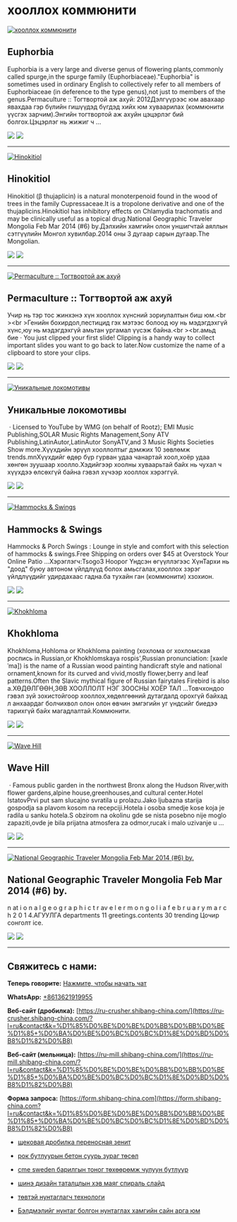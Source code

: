 # хооллох коммюнити

<a href="https://swt.shibang-china.com/?l=ru&img&k=%D1%85%D0%BE%D0%BE%D0%BB%D0%BB%D0%BE%D1%85+%D0%BA%D0%BE%D0%BC%D0%BC%D1%8E%D0%BD%D0%B8%D1%82%D0%B8" target="_blank">![хооллох коммюнити](http://static.shibang-china.com/all-800x300/615.jpg)</a>

## Euphorbia
Euphorbia is a very large and diverse genus of flowering plants,commonly called spurge,in the spurge family (Euphorbiaceae).&quot;Euphorbia&quot; is sometimes used in ordinary English to collectively refer to all members of Euphorbiaceae (in deference to the type genus),not just to members of the genus.Permaculture :: Тогтвортой аж ахуй: 2012Дэлгүүрээс юм авахаар явахдаа гэр бүлийн гишүүдэд бүгдэд хийх юм хуваарилах (коммюнити үүсгэх зарчим).Энгийн тогтвортой аж ахуйн цэцэрлэг бий болгох.Цэцэрлэг нь жижиг ч …


<a href="https://whatsapp.shibangsoft.com/WhatsApp.php" target="_blank" title="WhatsApp">![](http://static.shibang-china.com/icon/whatsapp.png)</a> <a href="https://swt.shibang-china.com/?l=ru&icon&k=%D1%85%D0%BE%D0%BE%D0%BB%D0%BB%D0%BE%D1%85+%D0%BA%D0%BE%D0%BC%D0%BC%D1%8E%D0%BD%D0%B8%D1%82%D0%B8" target="_blank">![](http://static.shibang-china.com/icon/chat-ru.png)</a>

---

<a href="https://swt.shibang-china.com/?l=ru&img&k=%D1%85%D0%BE%D0%BE%D0%BB%D0%BB%D0%BE%D1%85+%D0%BA%D0%BE%D0%BC%D0%BC%D1%8E%D0%BD%D0%B8%D1%82%D0%B8" target="_blank">![Hinokitiol](http://static.shibang-china.com/all-800x300/1461.jpg)</a>

## Hinokitiol
Hinokitiol (β thujaplicin) is a natural monoterpenoid found in the wood of trees in the family Cupressaceae.It is a tropolone derivative and one of the thujaplicins.Hinokitiol has inhibitory effects on Chlamydia trachomatis and may be clinically useful as a topical drug.National Geographic Traveler Mongolia Feb Mar 2014 (#6) by.Дэлхийн хамгийн олон уншигчтай аяллын сэтгүүлийн Монгол хувилбар.2014 оны 3 дугаар сарын дугаар.The Mongolian.


<a href="https://whatsapp.shibangsoft.com/WhatsApp.php" target="_blank" title="WhatsApp">![](http://static.shibang-china.com/icon/whatsapp.png)</a> <a href="https://swt.shibang-china.com/?l=ru&icon&k=%D1%85%D0%BE%D0%BE%D0%BB%D0%BB%D0%BE%D1%85+%D0%BA%D0%BE%D0%BC%D0%BC%D1%8E%D0%BD%D0%B8%D1%82%D0%B8" target="_blank">![](http://static.shibang-china.com/icon/chat-ru.png)</a>

---

<a href="https://swt.shibang-china.com/?l=ru&img&k=%D1%85%D0%BE%D0%BE%D0%BB%D0%BB%D0%BE%D1%85+%D0%BA%D0%BE%D0%BC%D0%BC%D1%8E%D0%BD%D0%B8%D1%82%D0%B8" target="_blank">![Permaculture :: Тогтвортой аж ахуй](http://static.shibang-china.com/all-800x300/1474.jpg)</a>

## Permaculture :: Тогтвортой аж ахуй
Учир нь тэр тос жинхэнэ хүн хооллох хүнсний зориулалтын биш юм.&lt;br &gt;&lt;br &gt;Генийн бохирдол,пестицид гэх мэтээс болоод юу нь мэдэгдэхгүй хүнс,юу нь мэдэгдэхгүй амьтан ургамал үүсэж байна.&lt;br &gt;&lt;br.амьд бие&nbsp;&#0183;&#32;You just clipped your first slide! Clipping is a handy way to collect important slides you want to go back to later.Now customize the name of a clipboard to store your clips.


<a href="https://whatsapp.shibangsoft.com/WhatsApp.php" target="_blank" title="WhatsApp">![](http://static.shibang-china.com/icon/whatsapp.png)</a> <a href="https://swt.shibang-china.com/?l=ru&icon&k=%D1%85%D0%BE%D0%BE%D0%BB%D0%BB%D0%BE%D1%85+%D0%BA%D0%BE%D0%BC%D0%BC%D1%8E%D0%BD%D0%B8%D1%82%D0%B8" target="_blank">![](http://static.shibang-china.com/icon/chat-ru.png)</a>

---

<a href="https://swt.shibang-china.com/?l=ru&img&k=%D1%85%D0%BE%D0%BE%D0%BB%D0%BB%D0%BE%D1%85+%D0%BA%D0%BE%D0%BC%D0%BC%D1%8E%D0%BD%D0%B8%D1%82%D0%B8" target="_blank">![Уникальные локомотивы](http://static.shibang-china.com/all-800x300/500.jpg)</a>

## Уникальные локомотивы
&nbsp;&#0183;&#32;Licensed to YouTube by WMG (on behalf of Rootz); EMI Music Publishing,SOLAR Music Rights Management,Sony ATV Publishing,LatinAutor,LatinAutor SonyATV,and 3 Music Rights Societies Show more.Хүүхдийн эрүүл хооллолтыг дэмжих 10 зөвлөмж trends.mnХүүхдийг өдөр бүр гурван удаа чанартай хоол,хоёр удаа хөнгөн зуушаар хоолло.Хэдийгээр хоолны хуваарьтай байх нь чухал ч хүүхдээ өлсөхгүй байна гэвэл хүчээр хооллох хэрэггүй.


<a href="https://whatsapp.shibangsoft.com/WhatsApp.php" target="_blank" title="WhatsApp">![](http://static.shibang-china.com/icon/whatsapp.png)</a> <a href="https://swt.shibang-china.com/?l=ru&icon&k=%D1%85%D0%BE%D0%BE%D0%BB%D0%BB%D0%BE%D1%85+%D0%BA%D0%BE%D0%BC%D0%BC%D1%8E%D0%BD%D0%B8%D1%82%D0%B8" target="_blank">![](http://static.shibang-china.com/icon/chat-ru.png)</a>

---

<a href="https://swt.shibang-china.com/?l=ru&img&k=%D1%85%D0%BE%D0%BE%D0%BB%D0%BB%D0%BE%D1%85+%D0%BA%D0%BE%D0%BC%D0%BC%D1%8E%D0%BD%D0%B8%D1%82%D0%B8" target="_blank">![Hammocks &amp; Swings](http://static.shibang-china.com/all-800x300/1.jpg)</a>

## Hammocks &amp; Swings
Hammocks &amp; Porch Swings : Lounge in style and comfort with this selection of hammocks &amp; swings.Free Shipping on orders over $45 at Overstock Your Online Patio …Хэрэглэгч:Tsogo3 Ноорог Үндсэн өгүүллэгээс ХүнТархи нь &quot;доод&quot; буюу автоном үйлдлүүд болох амьсгалах,хооллох зэрэг үйлдлүүдийг удирдахаас гадна.ба тухайн ган (коммюнити) хзохион.


<a href="https://whatsapp.shibangsoft.com/WhatsApp.php" target="_blank" title="WhatsApp">![](http://static.shibang-china.com/icon/whatsapp.png)</a> <a href="https://swt.shibang-china.com/?l=ru&icon&k=%D1%85%D0%BE%D0%BE%D0%BB%D0%BB%D0%BE%D1%85+%D0%BA%D0%BE%D0%BC%D0%BC%D1%8E%D0%BD%D0%B8%D1%82%D0%B8" target="_blank">![](http://static.shibang-china.com/icon/chat-ru.png)</a>

---

<a href="https://swt.shibang-china.com/?l=ru&img&k=%D1%85%D0%BE%D0%BE%D0%BB%D0%BB%D0%BE%D1%85+%D0%BA%D0%BE%D0%BC%D0%BC%D1%8E%D0%BD%D0%B8%D1%82%D0%B8" target="_blank">![Khokhloma](http://static.shibang-china.com/all-800x300/798.jpg)</a>

## Khokhloma
Khokhloma,Hohloma or Khokhloma painting (хохлома or хохломская роспись in Russian,or Khokhlomskaya rospis',Russian pronunciation: [xəxlɐˈma]) is the name of a Russian wood painting handicraft style and national ornament,known for its curved and vivid,mostly flower,berry and leaf patterns.Often the Slavic mythical figure of Russian fairytales Firebird is also a.ХӨДӨЛГӨӨН,ЗӨВ ХООЛЛОЛТ НЭГ ЗООСНЫ ХОЁР ТАЛ …Товчхондоо гэвэл зүй зохистойгоор хооллох,хөдөлгөөний дутагдалд орохгүй байхад л анхаардаг болчихвол олон олон өвчин эмгэгийн уг үндсийг биедээ тарихгүй байх магадлалтай.Коммюнити.


<a href="https://whatsapp.shibangsoft.com/WhatsApp.php" target="_blank" title="WhatsApp">![](http://static.shibang-china.com/icon/whatsapp.png)</a> <a href="https://swt.shibang-china.com/?l=ru&icon&k=%D1%85%D0%BE%D0%BE%D0%BB%D0%BB%D0%BE%D1%85+%D0%BA%D0%BE%D0%BC%D0%BC%D1%8E%D0%BD%D0%B8%D1%82%D0%B8" target="_blank">![](http://static.shibang-china.com/icon/chat-ru.png)</a>

---

<a href="https://swt.shibang-china.com/?l=ru&img&k=%D1%85%D0%BE%D0%BE%D0%BB%D0%BB%D0%BE%D1%85+%D0%BA%D0%BE%D0%BC%D0%BC%D1%8E%D0%BD%D0%B8%D1%82%D0%B8" target="_blank">![Wave Hill](http://static.shibang-china.com/all-800x300/430.jpg)</a>

## Wave Hill
&nbsp;&#0183;&#32;Famous public garden in the northwest Bronx along the Hudson River,with flower gardens,alpine house,greenhouses,and cultural center.Hotel IstatovPrvi put sam slucajno svratila u prolazu.Jako ljubazna starija gospodja sa plavom kosom na recepciji.Hotela i osoba smedje kose koja je radila u sanku hotela.S obzirom na okolinu gde se nista posebno nije moglo zapaziti,ovde je bila prijatna atmosfera za odmor,rucak i malo uzivanje u …


<a href="https://whatsapp.shibangsoft.com/WhatsApp.php" target="_blank" title="WhatsApp">![](http://static.shibang-china.com/icon/whatsapp.png)</a> <a href="https://swt.shibang-china.com/?l=ru&icon&k=%D1%85%D0%BE%D0%BE%D0%BB%D0%BB%D0%BE%D1%85+%D0%BA%D0%BE%D0%BC%D0%BC%D1%8E%D0%BD%D0%B8%D1%82%D0%B8" target="_blank">![](http://static.shibang-china.com/icon/chat-ru.png)</a>

---

<a href="https://swt.shibang-china.com/?l=ru&img&k=%D1%85%D0%BE%D0%BE%D0%BB%D0%BB%D0%BE%D1%85+%D0%BA%D0%BE%D0%BC%D0%BC%D1%8E%D0%BD%D0%B8%D1%82%D0%B8" target="_blank">![National Geographic Traveler Mongolia Feb Mar 2014 (#6) by.](http://static.shibang-china.com/all-800x300/1503.jpg)</a>

## National Geographic Traveler Mongolia Feb Mar 2014 (#6) by.
n at i o n a l g e o g r a p h i c t r av e l e r m o n g o l i a f e b r u a r y m a r c h 2 0 1 4.АГУУЛГА departments 11 greetings.contents 30 trending Цочир сонголт ice.

<a href="https://whatsapp.shibangsoft.com/WhatsApp.php" target="_blank" title="WhatsApp">![](http://static.shibang-china.com/icon/whatsapp.png)</a> <a href="https://swt.shibang-china.com/?l=ru&icon&k=%D1%85%D0%BE%D0%BE%D0%BB%D0%BB%D0%BE%D1%85+%D0%BA%D0%BE%D0%BC%D0%BC%D1%8E%D0%BD%D0%B8%D1%82%D0%B8" target="_blank">![](http://static.shibang-china.com/icon/chat-ru.png)</a>

---
## Свяжитесь с нами:

**Теперь говорите:** [Нажмите, чтобы начать чат](https://swt.shibang-china.com?l=ru&contact&k=%D1%85%D0%BE%D0%BE%D0%BB%D0%BB%D0%BE%D1%85+%D0%BA%D0%BE%D0%BC%D0%BC%D1%8E%D0%BD%D0%B8%D1%82%D0%B8)

**WhatsApp:**  [+8613621919955](https://whatsapp.shibangsoft.com/WhatsApp.php)

**Веб-сайт (дробилка):** [https://ru-crusher.shibang-china.com/](https://ru-crusher.shibang-china.com/?l=ru&contact&k=%D1%85%D0%BE%D0%BE%D0%BB%D0%BB%D0%BE%D1%85+%D0%BA%D0%BE%D0%BC%D0%BC%D1%8E%D0%BD%D0%B8%D1%82%D0%B8)

**Веб-сайт (мельница):** [https://ru-mill.shibang-china.com/](https://ru-mill.shibang-china.com/?l=ru&contact&k=%D1%85%D0%BE%D0%BE%D0%BB%D0%BB%D0%BE%D1%85+%D0%BA%D0%BE%D0%BC%D0%BC%D1%8E%D0%BD%D0%B8%D1%82%D0%B8)

**Форма запроса:** [https://form.shibang-china.com](https://form.shibang-china.com?l=ru&contact&k=%D1%85%D0%BE%D0%BE%D0%BB%D0%BB%D0%BE%D1%85+%D0%BA%D0%BE%D0%BC%D0%BC%D1%8E%D0%BD%D0%B8%D1%82%D0%B8)

* [щековая дробилка переносная зенит](../126/%D1%89%D0%B5%D0%BA%D0%BE%D0%B2%D0%B0%D1%8F%20%D0%B4%D1%80%D0%BE%D0%B1%D0%B8%D0%BB%D0%BA%D0%B0%20%D0%BF%D0%B5%D1%80%D0%B5%D0%BD%D0%BE%D1%81%D0%BD%D0%B0%D1%8F%20%D0%B7%D0%B5%D0%BD%D0%B8%D1%82.md)

* [рок бутлуурын бетон суурь зураг төсөл](../127/%D1%80%D0%BE%D0%BA%20%D0%B1%D1%83%D1%82%D0%BB%D1%83%D1%83%D1%80%D1%8B%D0%BD%20%D0%B1%D0%B5%D1%82%D0%BE%D0%BD%20%D1%81%D1%83%D1%83%D1%80%D1%8C%20%D0%B7%D1%83%D1%80%D0%B0%D0%B3%20%D1%82%D3%A9%D1%81%D3%A9%D0%BB.md)

* [cme sweden барилгын тоног төхөөрөмж чулуун бутлуур](../129/cme%20sweden%20%D0%B1%D0%B0%D1%80%D0%B8%D0%BB%D0%B3%D1%8B%D0%BD%20%D1%82%D0%BE%D0%BD%D0%BE%D0%B3%20%D1%82%D3%A9%D1%85%D3%A9%D3%A9%D1%80%D3%A9%D0%BC%D0%B6%20%D1%87%D1%83%D0%BB%D1%83%D1%83%D0%BD%20%D0%B1%D1%83%D1%82%D0%BB%D1%83%D1%83%D1%80.md)

* [шинэ дизайн таталцлын хэв маяг спираль слайд](../128/%D1%88%D0%B8%D0%BD%D1%8D%20%D0%B4%D0%B8%D0%B7%D0%B0%D0%B9%D0%BD%20%D1%82%D0%B0%D1%82%D0%B0%D0%BB%D1%86%D0%BB%D1%8B%D0%BD%20%D1%85%D1%8D%D0%B2%20%D0%BC%D0%B0%D1%8F%D0%B3%20%D1%81%D0%BF%D0%B8%D1%80%D0%B0%D0%BB%D1%8C%20%D1%81%D0%BB%D0%B0%D0%B9%D0%B4.md)

* [төвтэй нунтаглагч технологи](../130/%D1%82%D3%A9%D0%B2%D1%82%D1%8D%D0%B9%20%D0%BD%D1%83%D0%BD%D1%82%D0%B0%D0%B3%D0%BB%D0%B0%D0%B3%D1%87%20%D1%82%D0%B5%D1%85%D0%BD%D0%BE%D0%BB%D0%BE%D0%B3%D0%B8.md)

* [Бэлдмэлийг нунтаг болгон нунтаглах хамгийн сайн арга юм](../128/%D0%91%D1%8D%D0%BB%D0%B4%D0%BC%D1%8D%D0%BB%D0%B8%D0%B9%D0%B3%20%D0%BD%D1%83%D0%BD%D1%82%D0%B0%D0%B3%20%D0%B1%D0%BE%D0%BB%D0%B3%D0%BE%D0%BD%20%D0%BD%D1%83%D0%BD%D1%82%D0%B0%D0%B3%D0%BB%D0%B0%D1%85%20%D1%85%D0%B0%D0%BC%D0%B3%D0%B8%D0%B9%D0%BD%20%D1%81%D0%B0%D0%B9%D0%BD%20%D0%B0%D1%80%D0%B3%D0%B0%20%D1%8E%D0%BC.md)